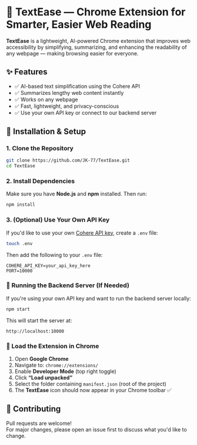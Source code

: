 # 🧠 TextEase — Chrome Extension for Smarter, Easier Web Reading

**TextEase** is a lightweight, AI-powered Chrome extension that improves web accessibility by simplifying, summarizing, and enhancing the readability of any webpage — making browsing easier for everyone.

## ✨ Features

- ✅ AI-based text simplification using the Cohere API  
- ✅ Summarizes lengthy web content instantly  
- ✅ Works on any webpage  
- ✅ Fast, lightweight, and privacy-conscious  
- ✅ Use your own API key or connect to our backend server  


## 🚀 Installation & Setup

### 1. Clone the Repository

```bash
git clone https://github.com/JK-77/TextEase.git
cd TextEase
```

### 2. Install Dependencies

Make sure you have **Node.js** and **npm** installed. Then run:

```bash
npm install
```

### 3. (Optional) Use Your Own API Key

If you'd like to use your own [Cohere API key](https://dashboard.cohere.ai/api-keys), create a `.env` file:

```bash
touch .env
```

Then add the following to your `.env` file:

```env
COHERE_API_KEY=your_api_key_here
PORT=10000
```

### 🧪 Running the Backend Server (If Needed)

If you're using your own API key and want to run the backend server locally:

```bash
npm start
```

This will start the server at:

```
http://localhost:10000
```


### 🔌 Load the Extension in Chrome

1. Open **Google Chrome**
2. Navigate to: `chrome://extensions/`
3. Enable **Developer Mode** (top right toggle)
4. Click **“Load unpacked”**
5. Select the folder containing `manifest.json` (root of the project)
6. The **TextEase** icon should now appear in your Chrome toolbar ✅


## 🤝 Contributing

Pull requests are welcome!  
For major changes, please open an issue first to discuss what you'd like to change.

